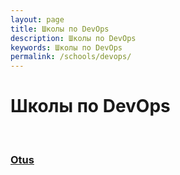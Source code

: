 ```yaml
---
layout: page
title: Школы по DevOps
description: Школы по DevOps
keywords: Школы по DevOps
permalink: /schools/devops/
---
```


# Школы по DevOps

<br/>

### [Otus](/schools/devops/otus/)
